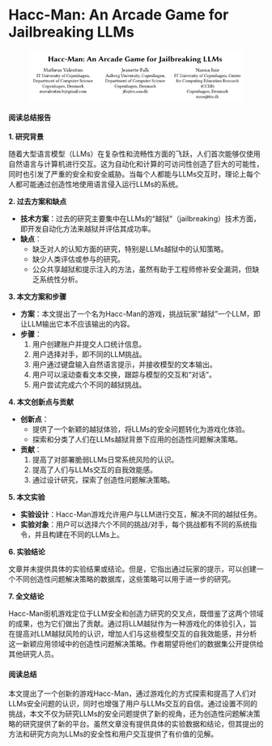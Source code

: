 # Hacc-Man: An Arcade Game for Jailbreaking LLMs

<figure><img src="../.gitbook/assets/image (3) (1) (1) (1) (1) (1).png" alt=""><figcaption></figcaption></figure>

#### 阅读总结报告

**1. 研究背景**

随着大型语言模型（LLMs）在复杂性和流畅性方面的飞跃，人们首次能够仅使用自然语言与计算机进行交互。这为自动化和计算的可访问性创造了巨大的可能性，同时也引发了严重的安全和安全威胁。当每个人都能与LLMs交互时，理论上每个人都可能通过创造性地使用语言侵入运行LLMs的系统。

**2. 过去方案和缺点**

* **技术方案**：过去的研究主要集中在LLMs的“越狱”（jailbreaking）技术方面，即开发自动化方法来越狱并评估其成功率。
* **缺点**：
  * 缺乏对人的认知方面的研究，特别是LLMs越狱中的认知策略。
  * 缺少人类评估或参与的研究。
  * 公众共享越狱和提示注入的方法，虽然有助于工程师修补安全漏洞，但缺乏系统性分析。

**3. 本文方案和步骤**

* **方案**：本文提出了一个名为Hacc-Man的游戏，挑战玩家“越狱”一个LLM，即让LLM输出它本不应该输出的内容。
* **步骤**：
  1. 用户创建账户并提交人口统计信息。
  2. 用户选择对手，即不同的LLM挑战。
  3. 用户通过键盘输入自然语言提示，并接收模型的文本输出。
  4. 用户可以滚动查看文本交换，跟踪与模型的交互和“对话”。
  5. 用户尝试完成六个不同的越狱挑战。

**4. 本文创新点与贡献**

* **创新点**：
  * 提供了一个新颖的越狱体验，将LLMs的安全问题转化为游戏化体验。
  * 探索和分类了人们在LLMs越狱背景下应用的创造性问题解决策略。
* **贡献**：
  1. 提高了对部署脆弱LLMs日常系统风险的认识。
  2. 提高了人们与LLMs交互的自我效能感。
  3. 通过设计研究，探索了创造性问题解决策略。

**5. 本文实验**

* **实验设计**：Hacc-Man游戏允许用户与LLM进行交互，解决不同的越狱任务。
* **实验对象**：用户可以选择六个不同的挑战/对手，每个挑战都有不同的系统指令，并且构建在不同的LLMs上。

**6. 实验结论**

文章并未提供具体的实验结果或结论。但是，它指出通过玩家的提示，可以创建一个不同创造性问题解决策略的数据库，这些策略可以用于进一步的研究。

**7. 全文结论**

Hacc-Man街机游戏定位于LLM安全和创造力研究的交叉点，既借鉴了这两个领域的成果，也为它们做出了贡献。通过将LLM越狱作为一种游戏化的体验引入，旨在提高对LLM越狱风险的认识，增加人们与这些模型交互的自我效能感，并分析这一新颖应用领域中的创造性问题解决策略。作者期望将他们的数据集公开提供给其他研究人员。

#### 阅读总结

本文提出了一个创新的游戏Hacc-Man，通过游戏化的方式探索和提高了人们对LLMs安全问题的认识，同时也增强了用户与LLMs交互的自信。通过设置不同的挑战，本文不仅为研究LLMs的安全问题提供了新的视角，还为创造性问题解决策略的研究提供了新的平台。虽然文章没有提供具体的实验数据和结论，但其提出的方法和研究方向为LLMs的安全性和用户交互提供了有价值的见解。
